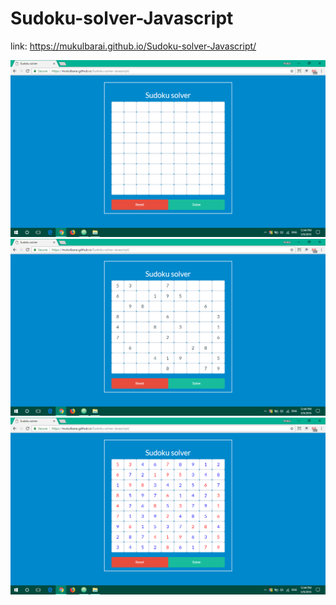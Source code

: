# Sudoku-solver-Javascript

link: https://mukulbarai.github.io/Sudoku-solver-Javascript/

<img src="images/Screenshot(47).png">
<img src="images/Screenshot(45).png">
<img src="images/Screenshot(46).png">
